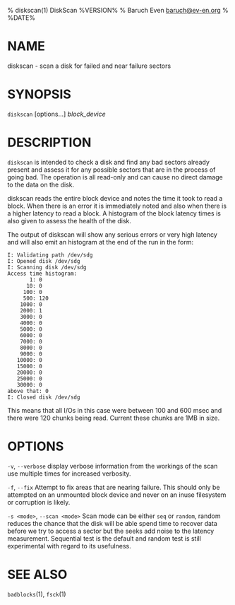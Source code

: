 % diskscan(1) DiskScan %VERSION%
% Baruch Even <baruch@ev-en.org>
% %DATE%

# NAME

diskscan - scan a disk for failed and near failure sectors


# SYNOPSIS

`diskscan` [options...] *block_device*


# DESCRIPTION

`diskscan` is intended to check a disk and find any bad sectors already present
and assess it for any possible sectors that are in the process of going bad.
The operation is all read-only and can cause no direct damage to the data on
the disk.

diskscan reads the entire block device and notes the time it took to read a
block. When there is an error it is immediately noted and also when there is a
higher latency to read a block. A histogram of the block latency times is also
given to assess the health of the disk.

The output of diskscan will show any serious errors or very high latency and
will also emit an histogram at the end of the run in the form:

    I: Validating path /dev/sdg
    I: Opened disk /dev/sdg
    I: Scanning disk /dev/sdg
    Access time histogram:
           1: 0
          10: 0
         100: 0
         500: 120
        1000: 0
        2000: 1
        3000: 0
        4000: 0
        5000: 0
        6000: 0
        7000: 0
        8000: 0
        9000: 0
       10000: 0
       15000: 0
       20000: 0
       25000: 0
       30000: 0
    above that: 0
    I: Closed disk /dev/sdg

This means that all I/Os in this case were between 100 and 600 msec and there
were 120 chunks being read. Current these chunks are 1MB in size.

# OPTIONS

`-v`, `--verbose`
  display verbose information from the workings of the scan
  use multiple times for increased verbosity.

`-f`, `--fix`
  Attempt to fix areas that are nearing failure. This should only be
  attempted on an unmounted block device and never on an inuse filesystem or
  corruption is likely.

`-s <mode>`, `--scan <mode>`
  Scan mode can be either `seq` or `random`, random reduces the chance that the
  disk will be able spend time to recover data before we try to access a sector
  but the seeks add noise to the latency measurement. Sequential test is the
  default and random test is still experimental with regard to its usefulness.

# SEE ALSO

`badblocks`(1), `fsck`(1)
